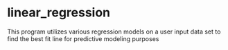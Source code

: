 # linear_regression
This program utilizes various regression models on a user input data set to find the best fit line for predictive modeling purposes

